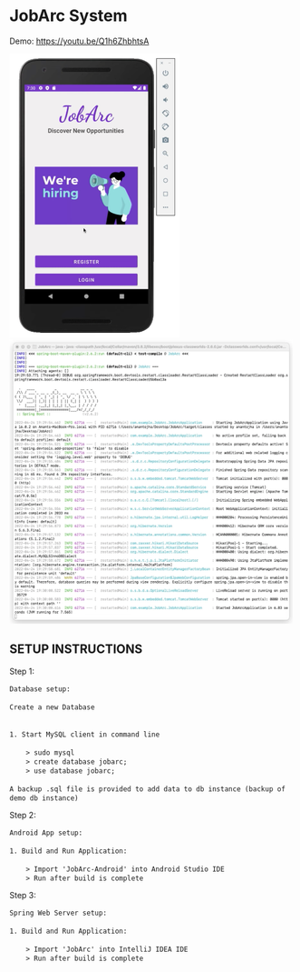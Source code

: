 # JobArc System

Demo: https://youtu.be/Q1h6ZhbhtsA
<br>

<img src="images/phone1.png" width="300" height="500">  <img src="images/consol1.png" width="500" height="500">

## SETUP INSTRUCTIONS

Step 1:

	Database setup:

	Create a new Database 


	1. Start MySQL client in command line

		> sudo mysql 
		> create database jobarc;
		> use database jobarc;

	A backup .sql file is provided to add data to db instance (backup of demo db instance)

Step 2: 
	
	Android App setup:

	1. Build and Run Application:

		> Import 'JobArc-Android' into Android Studio IDE
		> Run after build is complete 

Step 3: 	
	
	Spring Web Server setup:

	1. Build and Run Application:

		> Import 'JobArc' into IntelliJ IDEA IDE
		> Run after build is complete 

